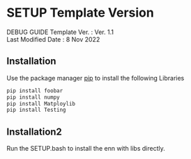 # SETUP Template Version
DEBUG GUIDE Template Ver.   : Ver. 1.1 <br>
Last Modified Date          : 8 Nov 2022 <br>

## Installation
Use the package manager [pip](https://pip.pypa.io/en/stable/) to install the following Libraries
```bash
pip install foobar
pip install numpy
pip install Matploylib
pip install Testing

```

## Installation2
Run the SETUP.bash to install the enn with libs directly.
